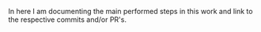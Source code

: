 In here I am documenting the main performed steps in this work and link to the respective commits and/or PR's. 